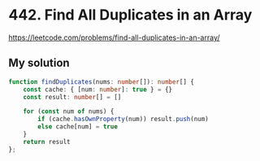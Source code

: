 # 442. Find All Duplicates in an Array

https://leetcode.com/problems/find-all-duplicates-in-an-array/

## My solution

```ts
function findDuplicates(nums: number[]): number[] {
    const cache: { [num: number]: true } = {}
    const result: number[] = []

    for (const num of nums) {
        if (cache.hasOwnProperty(num)) result.push(num)
        else cache[num] = true
    }
    return result
};
```
